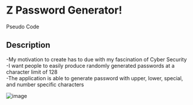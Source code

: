 # Z Password Generator!
Pseudo Code
## Description

-My motivation to create has to due with my fascination of Cyber Security <br>
-I want people to easily produce randomly generated passwords at a character limit of 128 <br>
-The application is able to generate password with upper, lower, special, and number specific characters <br>


  ![image](https://user-images.githubusercontent.com/87303050/135686075-de3a1d66-d2f6-48a1-a172-5bd2e2f30adc.png)

